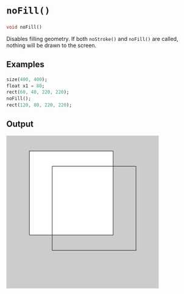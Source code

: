 # `noFill()`

```dart
void noFill()
```

Disables filling geometry. If both `noStroke()` and `noFill()` are called, nothing will be drawn to the screen.

## Examples

```dart
size(400, 400);
float x1 = 80;
rect(60, 40, 220, 220);
noFill();
rect(120, 80, 220, 220);
```

## Output

<img src="./_images/noFill_1.png" width="400" height="400" />

